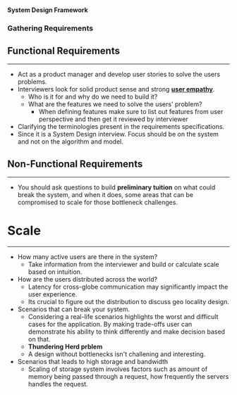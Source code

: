 #### System Design Framework

### Gathering Requirements

## Functional Requirements
---
- Act as a product manager and develop user stories to solve the users problems.
- Interviewers look for solid product sense and strong [**user empathy**](https://medium.com/@henrymodis/user-empathy-f995f1fde26d).
    - Who is it for and why do we need to build it?
    - What are the features we need to solve the users' problem?
        - When defining features make sure to list out features from user perspective and then get it reviewed by interviewer
- Clarifying the terminologies present in the requirements specifications.
- Since it is a System Design interview. Focus should be on the system and not on the algorithm and model.


## Non-Functional Requirements
---
- You should ask questions to build **preliminary tuition** on what could break the system, and when it does, some areas that can be
compromised to scale for those bottleneck challenges.

# Scale
---
- How many active users are there in the system?
    - Take information from the interviewer and build or calculate scale based on intuition.
- How are the users distributed across the world?
    - Latency for cross-globe communication may significantly impact the user experience.
    - Its crucial to figure out the distribution to discuss geo locality design.
- Scenarios that can break your system.
    - Considering a real-life scenarios highlights the worst and difficult cases for the application. By making trade-offs user can demonstrate his ability to think differently and make decision based on that.
    - **Thundering Herd prblem**
    - A design without bottlenecks isn't challening and interesting.
- Scenarios that leads to high storage and bandwidth
    - Scaling of storage system involves factors such as amount of memory being passed through a request, how frequently the servers handles the request.
